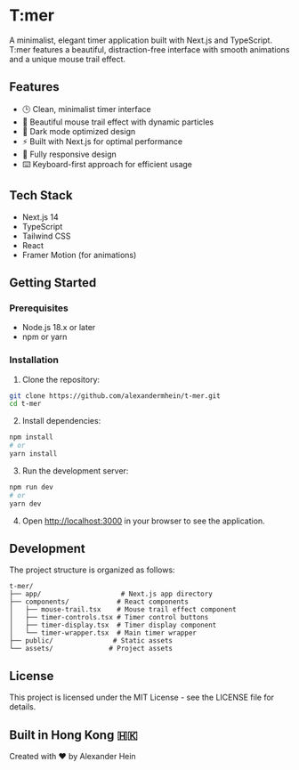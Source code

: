 # T:mer

A minimalist, elegant timer application built with Next.js and TypeScript. T:mer features a beautiful, distraction-free interface with smooth animations and a unique mouse trail effect.

## Features

- 🕒 Clean, minimalist timer interface
- 🎨 Beautiful mouse trail effect with dynamic particles
- 🌙 Dark mode optimized design
- ⚡ Built with Next.js for optimal performance
- 📱 Fully responsive design
- ⌨️ Keyboard-first approach for efficient usage

## Tech Stack

- Next.js 14
- TypeScript
- Tailwind CSS
- React
- Framer Motion (for animations)

## Getting Started

### Prerequisites

- Node.js 18.x or later
- npm or yarn

### Installation

1. Clone the repository:
```bash
git clone https://github.com/alexandermhein/t-mer.git
cd t-mer
```

2. Install dependencies:
```bash
npm install
# or
yarn install
```

3. Run the development server:
```bash
npm run dev
# or
yarn dev
```

4. Open [http://localhost:3000](http://localhost:3000) in your browser to see the application.

## Development

The project structure is organized as follows:

```
t-mer/
├── app/                    # Next.js app directory
├── components/            # React components
│   ├── mouse-trail.tsx    # Mouse trail effect component
│   ├── timer-controls.tsx # Timer control buttons
│   ├── timer-display.tsx  # Timer display component
│   └── timer-wrapper.tsx  # Main timer wrapper
├── public/               # Static assets
└── assets/              # Project assets
```

## License

This project is licensed under the MIT License - see the LICENSE file for details.

## Built in Hong Kong 🇭🇰

Created with ❤️ by Alexander Hein 